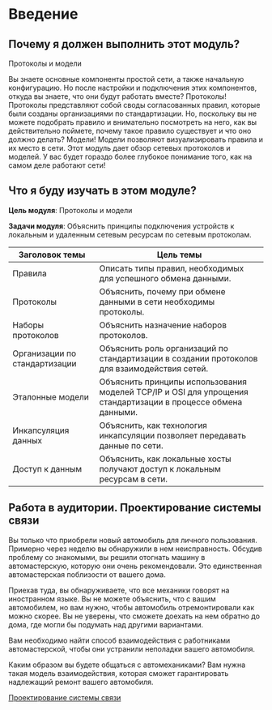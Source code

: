 # Введение

<!-- 3.0.1 -->
## Почему я должен выполнить этот модуль?
Протоколы и модели

Вы знаете основные компоненты простой сети, а также начальную конфигурацию. Но после настройки и подключения этих компонентов, откуда вы знаете, что они будут работать вместе? Протоколы! Протоколы представляют собой своды согласованных правил, которые были созданы организациями по стандартизации. Но, поскольку вы не можете подобрать правило и внимательно посмотреть на него, как вы действительно поймете, почему такое правило существует и что оно должно делать? Модели! Модели позволяют визуализировать правила и их место в сети. Этот модуль дает обзор сетевых протоколов и моделей. У вас будет гораздо более глубокое понимание того, как на самом деле работают сети!

<!-- 3.0.2-->
## Что я буду изучать в этом модуле?
**Цель модуля**: Протоколы и модели

**Задачи модуля**: Объяснить принципы подключения устройств к локальным и удаленным сетевым ресурсам по сетевым протоколам.

| Заголовок темы         | Цель темы     |
|--------------|-----------|
| Правила | Описать типы правил, необходимых для успешного обмена данными.      |
| Протоколы      | Объяснить, почему при обмене данными в сети необходимы протоколы.|
| Наборы протоколов    | Объяснить назначение наборов протоколов.  |
| Организации по стандартизации  | Объяснить роль организаций по стандартизации в создании протоколов для взаимодействия сетей.  |
| Эталонные модели      | Объяснить принципы использования моделей TCP/IP и OSI для упрощения стандартизации в процессе обмена данными.  |
| Инкапсуляция данных    | Объяснить, как технология инкапсуляции позволяет передавать данные по сети.  |
| Доступ к данным      | Объяснить, как локальные хосты получают доступ к локальным ресурсам в сети.  |

<!-- 3.0.3 -->
## Работа в аудитории. Проектирование системы связи

Вы только что приобрели новый автомобиль для личного пользования. Примерно через неделю вы обнаружили в нем неисправность. Обсудив проблему со знакомыми, вы решили отогнать машину в автомастерскую, которую они очень рекомендовали. Это единственная автомастерская поблизости от вашего дома.

Приехав туда, вы обнаруживаете, что все механики говорят на иностранном языке. Вы не можете объяснить, что с вашим автомобилем, но вам нужно, чтобы автомобиль отремонтировали как можно скорее. Вы не уверены, что сможете доехать на нем обратно до дома, где могли бы подумать над другими вариантами.

Вам необходимо найти способ взаимодействия с работниками автомастерской, чтобы они устранили неполадки вашего автомобиля.

Каким образом вы будете общаться с автомеханиками? Вам нужна такая модель взаимодействия, которая сможет гарантировать надлежащий ремонт вашего автомобиля.

[Проектирование системы связи](./assets/3.0.3-class-activity---design-a-communications-system_ru-RU.pdf)
